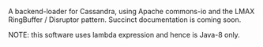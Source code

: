 A backend-loader for Cassandra, using Apache commons-io and the LMAX RingBuffer / Disruptor pattern. 
Succinct documentation is coming soon. 

NOTE: this software uses lambda expression and hence is Java-8 only. 